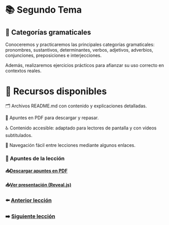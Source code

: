 # 📚 Segundo Tema

## 🧩 Categorías gramaticales  
Conoceremos y practicaremos las principales categorías gramaticales:  
pronombres, sustantivos, determinantes, verbos, adjetivos, adverbios,  
conjunciones, preposiciones e interjecciones.  

Además, realizaremos ejercicios prácticos para afianzar su uso correcto en contextos reales.

# 🧰 Recursos disponibles  
🗂️ Archivos README.md con contenido y explicaciones detalladas.  

📄 Apuntes en PDF para descargar y repasar.  

♿ Contenido accesible: adaptado para lectores de pantalla y con vídeos subtitulados.  

📌 Navegación fácil entre lecciones mediante algunos enlaces.

### 📄 Apuntes de la lección  
#### 📥<a href="/02-Casos-Gramaticales/dist/Casos-Gramaticales.pdf" target="_blank">Descargar apuntes en PDF</a>

#### 📥<a href="/02-Casos-Gramaticales/dist/index.html" target="_blank">Ver presentación (Reveal.js)</a>

### ⬅️ [Anterior lección](../01-Lecciones/README.md)
### ➡️ [Siguiente lección](../03-Guia%20de%20viaje/README.md)
